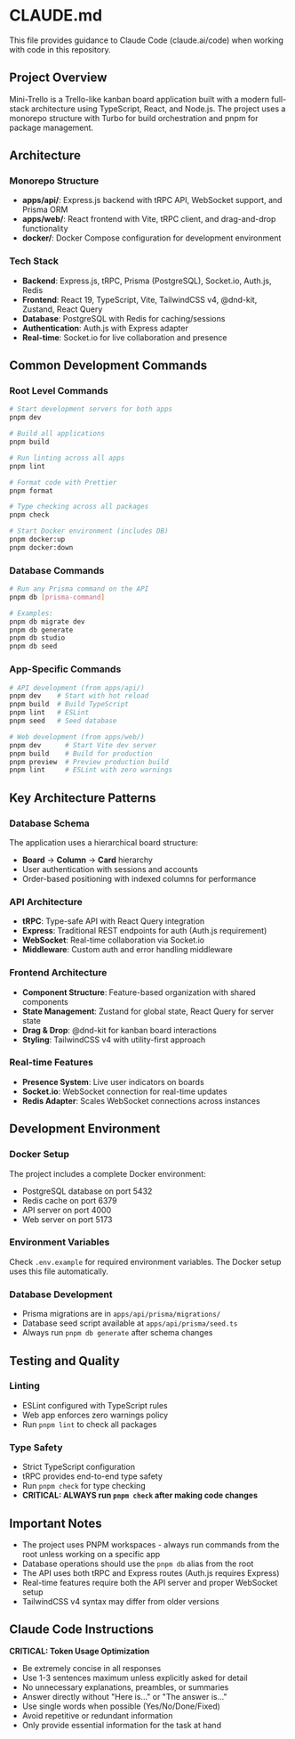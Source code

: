 # CLAUDE.md

This file provides guidance to Claude Code (claude.ai/code) when working with code in this repository.

## Project Overview

Mini-Trello is a Trello-like kanban board application built with a modern full-stack architecture using TypeScript, React, and Node.js. The project uses a monorepo structure with Turbo for build orchestration and pnpm for package management.

## Architecture

### Monorepo Structure
- **apps/api/**: Express.js backend with tRPC API, WebSocket support, and Prisma ORM
- **apps/web/**: React frontend with Vite, tRPC client, and drag-and-drop functionality
- **docker/**: Docker Compose configuration for development environment

### Tech Stack
- **Backend**: Express.js, tRPC, Prisma (PostgreSQL), Socket.io, Auth.js, Redis
- **Frontend**: React 19, TypeScript, Vite, TailwindCSS v4, @dnd-kit, Zustand, React Query
- **Database**: PostgreSQL with Redis for caching/sessions
- **Authentication**: Auth.js with Express adapter
- **Real-time**: Socket.io for live collaboration and presence

## Common Development Commands

### Root Level Commands
```bash
# Start development servers for both apps
pnpm dev

# Build all applications
pnpm build

# Run linting across all apps
pnpm lint

# Format code with Prettier
pnpm format

# Type checking across all packages
pnpm check

# Start Docker environment (includes DB)
pnpm docker:up
pnpm docker:down
```

### Database Commands
```bash
# Run any Prisma command on the API
pnpm db [prisma-command]

# Examples:
pnpm db migrate dev
pnpm db generate
pnpm db studio
pnpm db seed
```

### App-Specific Commands
```bash
# API development (from apps/api/)
pnpm dev    # Start with hot reload
pnpm build  # Build TypeScript
pnpm lint   # ESLint
pnpm seed   # Seed database

# Web development (from apps/web/)
pnpm dev      # Start Vite dev server
pnpm build    # Build for production
pnpm preview  # Preview production build
pnpm lint     # ESLint with zero warnings
```

## Key Architecture Patterns

### Database Schema
The application uses a hierarchical board structure:
- **Board** → **Column** → **Card** hierarchy
- User authentication with sessions and accounts
- Order-based positioning with indexed columns for performance

### API Architecture
- **tRPC**: Type-safe API with React Query integration
- **Express**: Traditional REST endpoints for auth (Auth.js requirement)
- **WebSocket**: Real-time collaboration via Socket.io
- **Middleware**: Custom auth and error handling middleware

### Frontend Architecture
- **Component Structure**: Feature-based organization with shared components
- **State Management**: Zustand for global state, React Query for server state
- **Drag & Drop**: @dnd-kit for kanban board interactions
- **Styling**: TailwindCSS v4 with utility-first approach

### Real-time Features
- **Presence System**: Live user indicators on boards
- **Socket.io**: WebSocket connection for real-time updates
- **Redis Adapter**: Scales WebSocket connections across instances

## Development Environment

### Docker Setup
The project includes a complete Docker environment:
- PostgreSQL database on port 5432
- Redis cache on port 6379
- API server on port 4000
- Web server on port 5173

### Environment Variables
Check `.env.example` for required environment variables. The Docker setup uses this file automatically.

### Database Development
- Prisma migrations are in `apps/api/prisma/migrations/`
- Database seed script available at `apps/api/prisma/seed.ts`
- Always run `pnpm db generate` after schema changes

## Testing and Quality

### Linting
- ESLint configured with TypeScript rules
- Web app enforces zero warnings policy
- Run `pnpm lint` to check all packages

### Type Safety
- Strict TypeScript configuration
- tRPC provides end-to-end type safety
- Run `pnpm check` for type checking
- **CRITICAL: ALWAYS run `pnpm check` after making code changes**

## Important Notes

- The project uses PNPM workspaces - always run commands from the root unless working on a specific app
- Database operations should use the `pnpm db` alias from the root
- The API uses both tRPC and Express routes (Auth.js requires Express)
- Real-time features require both the API server and proper WebSocket setup
- TailwindCSS v4 syntax may differ from older versions

## Claude Code Instructions

**CRITICAL: Token Usage Optimization**
- Be extremely concise in all responses
- Use 1-3 sentences maximum unless explicitly asked for detail
- No unnecessary explanations, preambles, or summaries
- Answer directly without "Here is..." or "The answer is..."
- Use single words when possible (Yes/No/Done/Fixed)
- Avoid repetitive or redundant information
- Only provide essential information for the task at hand